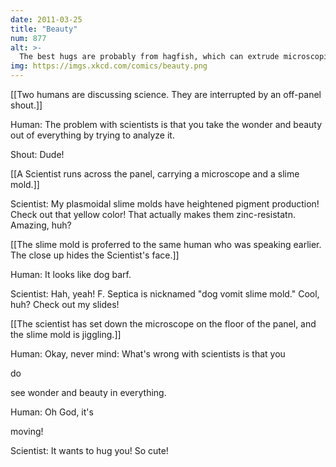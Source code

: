 ```yaml
---
date: 2011-03-25
title: "Beauty"
num: 877
alt: >-
  The best hugs are probably from hagfish, which can extrude microscopic filaments that convert a huge volume of water around them to slime in seconds. Instant cozy blanket!
img: https://imgs.xkcd.com/comics/beauty.png
---
```

[[Two humans are discussing science.  They are interrupted by an off-panel shout.]]

Human: The problem with scientists is that you take the wonder and beauty out of everything by trying to analyze it.

Shout: Dude!

[[A Scientist runs across the panel, carrying a microscope and a slime mold.]]

Scientist: My plasmoidal slime molds have heightened pigment production! Check out that yellow color! That actually makes them zinc-resistatn. Amazing, huh?

[[The slime mold is proferred to the same human who was speaking earlier.  The close up hides the Scientist's face.]]

Human: It looks like dog barf.

Scientist: Hah, yeah! F. Septica is nicknamed "dog vomit slime mold."  Cool, huh?  Check out my slides!

[[The scientist has set down the microscope on the floor of the panel, and the slime mold is jiggling.]]

Human: Okay, never mind: What's wrong with scientists is that you 

do

 see wonder and beauty in everything.

Human: Oh God, it's 

moving!

Scientist: It wants to hug you! So cute!

